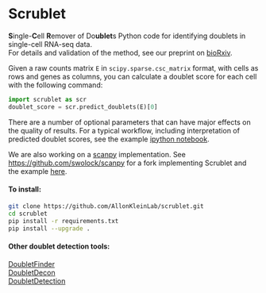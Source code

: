 # Scrublet
**S**ingle-**C**ell **R**emover of Do**ublet**s 
Python code for identifying doublets in single-cell RNA-seq data.  
For details and validation of the method, see our preprint on [bioRxiv](https://www.biorxiv.org/content/early/2018/07/09/357368).


Given a raw counts matrix `E` in `scipy.sparse.csc_matrix` format, with cells as rows and genes as columns, you can calculate a doublet score for each cell with the following command: 
```python
import scrublet as scr
doublet_score = scr.predict_doublets(E)[0]
```

There are a number of optional parameters that can have major effects on the quality of results. For a typical workflow, including interpretation of predicted doublet scores, see the example [ipython notebook](./examples/180306_basic_example.ipynb).

We are also working on a [scanpy](https://github.com/theislab/scanpy) implementation. See https://github.com/swolock/scanpy for a  fork implementing Scrublet and the example [here](./examples/180601_scanpy_example.ipynb).

#### To install:
```bash
git clone https://github.com/AllonKleinLab/scrublet.git
cd scrublet
pip install -r requirements.txt
pip install --upgrade .
```
#### Other doublet detection tools:
[DoubletFinder](https://github.com/chris-mcginnis-ucsf/DoubletFinder)  
[DoubletDecon](https://github.com/EDePasquale/DoubletDecon)  
[DoubletDetection](https://github.com/JonathanShor/DoubletDetection)
